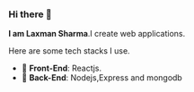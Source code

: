 ### Hi there 👋


**I am Laxman Sharma**.I create web applications.

Here are some tech stacks I use.

- 🔭 **Front-End**: Reactjs.
- 🌱 **Back-End**: Nodejs,Express and mongodb
